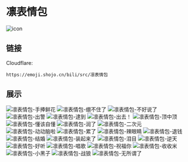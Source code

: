 # 凛表情包
![icon](https://emoji.shojo.cn/bili/src/凛表情包/icon.png)
## 链接
Cloudflare:
```
https://emoji.shojo.cn/bili/src/凛表情包
```
## 展示
![凛表情包-手捧鲜花](https://emoji.shojo.cn/bili/src/凛表情包/凛表情包-手捧鲜花.png)
![凛表情包-绷不住了](https://emoji.shojo.cn/bili/src/凛表情包/凛表情包-绷不住了.png)
![凛表情包-不好说了](https://emoji.shojo.cn/bili/src/凛表情包/凛表情包-不好说了.png)
![凛表情包-出警](https://emoji.shojo.cn/bili/src/凛表情包/凛表情包-出警.png)
![凛表情包-逮到](https://emoji.shojo.cn/bili/src/凛表情包/凛表情包-逮到.png)
![凛表情包-出去！](https://emoji.shojo.cn/bili/src/凛表情包/凛表情包-出去！.png)
![凛表情包-顶中顶](https://emoji.shojo.cn/bili/src/凛表情包/凛表情包-顶中顶.png)
![凛表情包-懂该自懂](https://emoji.shojo.cn/bili/src/凛表情包/凛表情包-懂该自懂.png)
![凛表情包-润了](https://emoji.shojo.cn/bili/src/凛表情包/凛表情包-润了.png)
![凛表情包-二次元](https://emoji.shojo.cn/bili/src/凛表情包/凛表情包-二次元.png)
![凛表情包-动动脑啦](https://emoji.shojo.cn/bili/src/凛表情包/凛表情包-动动脑啦.png)
![凛表情包-累了](https://emoji.shojo.cn/bili/src/凛表情包/凛表情包-累了.png)
![凛表情包-辣眼睛](https://emoji.shojo.cn/bili/src/凛表情包/凛表情包-辣眼睛.png)
![凛表情包-退钱](https://emoji.shojo.cn/bili/src/凛表情包/凛表情包-退钱.png)
![凛表情包-结婚](https://emoji.shojo.cn/bili/src/凛表情包/凛表情包-结婚.png)
![凛表情包-装起来了](https://emoji.shojo.cn/bili/src/凛表情包/凛表情包-装起来了.png)
![凛表情包-泪目](https://emoji.shojo.cn/bili/src/凛表情包/凛表情包-泪目.png)
![凛表情包-逆天](https://emoji.shojo.cn/bili/src/凛表情包/凛表情包-逆天.png)
![凛表情包-好听](https://emoji.shojo.cn/bili/src/凛表情包/凛表情包-好听.png)
![凛表情包-唱歌](https://emoji.shojo.cn/bili/src/凛表情包/凛表情包-唱歌.png)
![凛表情包-祝福你](https://emoji.shojo.cn/bili/src/凛表情包/凛表情包-祝福你.png)
![凛表情包-收收米](https://emoji.shojo.cn/bili/src/凛表情包/凛表情包-收收米.png)
![凛表情包-小黑子](https://emoji.shojo.cn/bili/src/凛表情包/凛表情包-小黑子.png)
![凛表情包-战狼](https://emoji.shojo.cn/bili/src/凛表情包/凛表情包-战狼.png)
![凛表情包-无所谓了](https://emoji.shojo.cn/bili/src/凛表情包/凛表情包-无所谓了.png)
